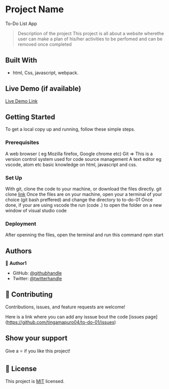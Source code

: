 

# Project Name
To-Do List App
> Description of the project
This project is all about a website wherethe user can make a plan of his/her activities to be perfomed and can be removed once completed

## Built With

- html, Css, javascript, webpack.


## Live Demo (if available)

[Live Demo Link](https://tingamapuro04.github.io/to-do-01/)


## Getting Started
To get a local copy up and running, follow these simple steps.

### Prerequisites
A web browser ( eg Mozilla firefox, Google chrome etc)
Git => This is a version control system  used for code source management
A text editor eg vscode, atom etc
basic knowledge on html, javascript and css.

### Set Up
With git, clone the code to your machine, or download the files directly.
git clone [link](https://github.com/tingamapuro04/to-do-01)
Once the files are on your machine, open your a terminal of your choice (git bash preffered) and change the directory to to-do-01
Once done, if your are using vscode the run (code .) to open the folder on a new window of visual studio code


### Deployment
After openning the files, open the terminal and run this command npm start



## Authors

👤 **Author1**

- GitHub: [@githubhandle](https://github.com/tingamapuro04)
- Twitter: [@twitterhandle](https://twitter.com/alphonce_mobutu)

## 🤝 Contributing

Contributions, issues, and feature requests are welcome!

Here is a link where you can add any isssue bout the code [issues page] (https://github.com/tingamapuro04/to-do-01/issues)

## Show your support

Give a ⭐️ if you like this project!


## 📝 License

This project is [MIT](./MIT.md) licensed.


